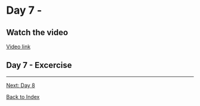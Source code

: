 # Day 7 - 



## Watch the video

[Video link]()

## Day 7 - Excercise


---
[Next: Day 8](08-day08.md)

[Back to Index](index.md)
